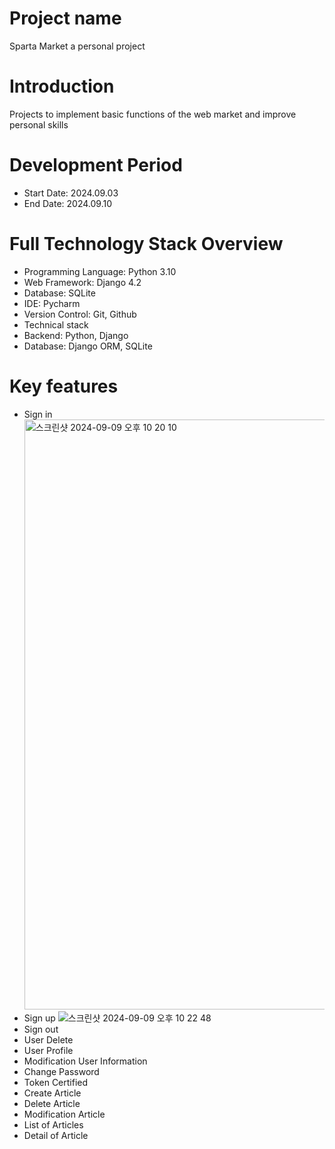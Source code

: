 # Project name
Sparta Market a personal project

# Introduction
Projects to implement basic functions of the web market and improve personal skills

# Development Period
- Start Date: 2024.09.03
- End Date: 2024.09.10

# Full Technology Stack Overview
- Programming Language: Python 3.10
- Web Framework: Django 4.2
- Database: SQLite
- IDE: Pycharm
- Version Control: Git, Github
- Technical stack
 - Backend: Python, Django
 - Database: Django ORM, SQLite

# Key features
- Sign in <img width="944" alt="스크린샷 2024-09-09 오후 10 20 10" src="https://github.com/user-attachments/assets/74416bb2-e3c9-45c0-94f6-960b57cfc34e">
- Sign up ![스크린샷 2024-09-09 오후 10 22 48](https://github.com/user-attachments/assets/36463e2c-051c-429a-b7be-5139eae8758e)
- Sign out
- User Delete
- User Profile
- Modification User Information
- Change Password
- Token Certified
- Create Article
- Delete Article
- Modification Article
- List of Articles
- Detail of Article
